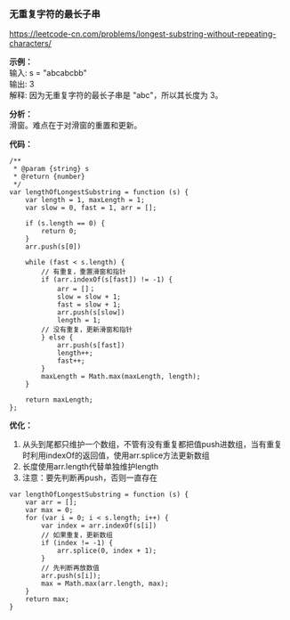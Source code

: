 ### 无重复字符的最长子串  
https://leetcode-cn.com/problems/longest-substring-without-repeating-characters/

**示例：**  
输入: s = "abcabcbb"  
输出: 3   
解释: 因为无重复字符的最长子串是 "abc"，所以其长度为 3。

**分析：**  
滑窗。难点在于对滑窗的重置和更新。 

**代码：**
```JS
/**
 * @param {string} s
 * @return {number}
 */
var lengthOfLongestSubstring = function (s) {
    var length = 1, maxLength = 1;
    var slow = 0, fast = 1, arr = [];

    if (s.length == 0) {
        return 0;
    }
    arr.push(s[0])

    while (fast < s.length) {
        // 有重复，重置滑窗和指针
        if (arr.indexOf(s[fast]) != -1) {
            arr = []；
            slow = slow + 1;
            fast = slow + 1;
            arr.push(s[slow])
            length = 1;
        // 没有重复，更新滑窗和指针
        } else {
            arr.push(s[fast])
            length++;
            fast++;
        }
        maxLength = Math.max(maxLength, length);
    }

    return maxLength;
};
```
**优化：**   
1. 从头到尾都只维护一个数组，不管有没有重复都把值push进数组，当有重复时利用indexOf的返回值，使用arr.splice方法更新数组
2. 长度使用arr.length代替单独维护length
3. 注意：要先判断再push，否则一直存在
```JS
var lengthOfLongestSubstring = function (s) {
    var arr = [];
    var max = 0;
    for (var i = 0; i < s.length; i++) {
        var index = arr.indexOf(s[i])
        // 如果重复，更新数组
        if (index != -1) {
            arr.splice(0, index + 1);
        }
        // 先判断再放数值
        arr.push(s[i]);
        max = Math.max(arr.length, max);
    }
    return max;
}

```

